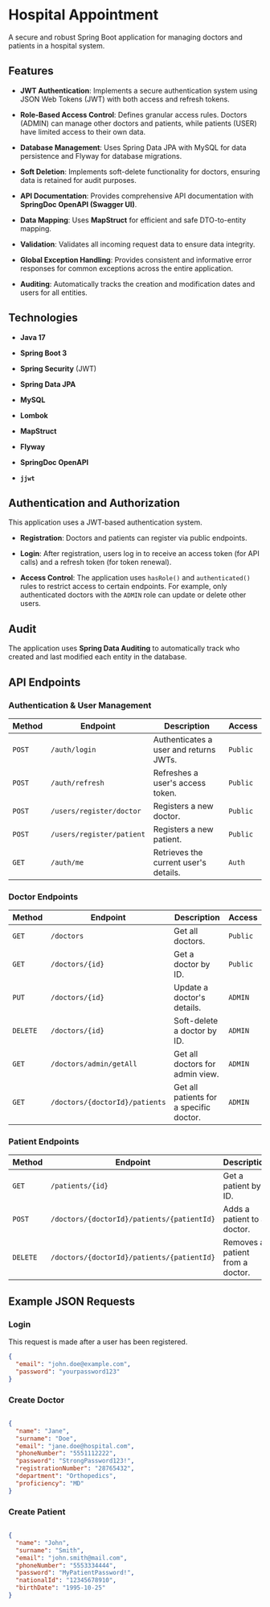 # Hospital Appointment

A secure and robust Spring Boot application for managing doctors and patients in a hospital system.

## Features

* **JWT Authentication**: Implements a secure authentication system using JSON Web Tokens (JWT) with both access and refresh tokens.

* **Role-Based Access Control**: Defines granular access rules. Doctors (ADMIN) can manage other doctors and patients, while patients (USER) have limited access to their own data.

* **Database Management**: Uses Spring Data JPA with MySQL for data persistence and Flyway for database migrations.

* **Soft Deletion**: Implements soft-delete functionality for doctors, ensuring data is retained for audit purposes.

* **API Documentation**: Provides comprehensive API documentation with **SpringDoc OpenAPI (Swagger UI)**.

* **Data Mapping**: Uses **MapStruct** for efficient and safe DTO-to-entity mapping.

* **Validation**: Validates all incoming request data to ensure data integrity.

* **Global Exception Handling**: Provides consistent and informative error responses for common exceptions across the entire application.

* **Auditing**: Automatically tracks the creation and modification dates and users for all entities.

## Technologies

* **Java 17**

* **Spring Boot 3**

* **Spring Security** (JWT)

* **Spring Data JPA**

* **MySQL**

* **Lombok**

* **MapStruct**

* **Flyway**

* **SpringDoc OpenAPI**

* **`jjwt`**

## Authentication and Authorization

This application uses a JWT-based authentication system.

* **Registration**: Doctors and patients can register via public endpoints.

* **Login**: After registration, users log in to receive an access token (for API calls) and a refresh token (for token renewal).

* **Access Control**: The application uses `hasRole()` and `authenticated()` rules to restrict access to certain endpoints. For example, only authenticated doctors with the `ADMIN` role can update or delete other users.

## Audit

The application uses **Spring Data Auditing** to automatically track who created and last modified each entity in the database.

## API Endpoints

### Authentication & User Management

| Method | Endpoint | Description | Access | 
 | --- | --- | --- | --- | 
| `POST` | `/auth/login` | Authenticates a user and returns JWTs. | `Public` | 
| `POST` | `/auth/refresh` | Refreshes a user's access token. | `Public` | 
| `POST` | `/users/register/doctor` | Registers a new doctor. | `Public` | 
| `POST` | `/users/register/patient` | Registers a new patient. | `Public` | 
| `GET` | `/auth/me` | Retrieves the current user's details. | `Auth` | 

### Doctor Endpoints

| Method | Endpoint | Description | Access | 
 | --- | --- | --- | --- | 
| `GET` | `/doctors` | Get all doctors. | `Public` | 
| `GET` | `/doctors/{id}` | Get a doctor by ID. | `Public` | 
| `PUT` | `/doctors/{id}` | Update a doctor's details. | `ADMIN` | 
| `DELETE` | `/doctors/{id}` | Soft-delete a doctor by ID. | `ADMIN` | 
| `GET` | `/doctors/admin/getAll` | Get all doctors for admin view. | `ADMIN` | 
| `GET` | `/doctors/{doctorId}/patients` | Get all patients for a specific doctor. | `ADMIN` | 

### Patient Endpoints

| Method | Endpoint | Description | Access | 
 | --- | --- | --- | --- | 
| `GET` | `/patients/{id}` | Get a patient by ID. | `Auth` | 
| `POST` | `/doctors/{doctorId}/patients/{patientId}` | Adds a patient to a doctor. | `ADMIN` | 
| `DELETE` | `/doctors/{doctorId}/patients/{patientId}` | Removes a patient from a doctor. | `ADMIN` | 

## Example JSON Requests

### Login

This request is made after a user has been registered.
```json
{
  "email": "john.doe@example.com",
  "password": "yourpassword123"
}
```
### Create Doctor
```json

{
  "name": "Jane",
  "surname": "Doe",
  "email": "jane.doe@hospital.com",
  "phoneNumber": "5551112222",
  "password": "StrongPassword123!",
  "registrationNumber": "28765432",
  "department": "Orthopedics",
  "proficiency": "MD"
}
```
### Create Patient
```json

{
  "name": "John",
  "surname": "Smith",
  "email": "john.smith@mail.com",
  "phoneNumber": "5553334444",
  "password": "MyPatientPassword!",
  "nationalId": "12345678910",
  "birthDate": "1995-10-25"
}

```
